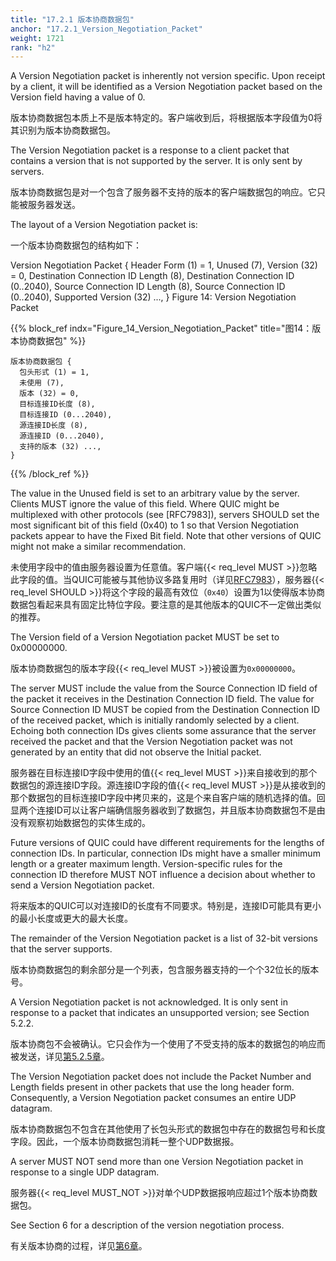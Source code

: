 ```yaml
---
title: "17.2.1 版本协商数据包"
anchor: "17.2.1_Version_Negotiation_Packet"
weight: 1721
rank: "h2"
---
```


A Version Negotiation packet is inherently not version specific. Upon receipt by a client, it will be identified as a Version Negotiation packet based on the Version field having a value of 0.

版本协商数据包本质上不是版本特定的。客户端收到后，将根据版本字段值为0将其识别为版本协商数据包。

The Version Negotiation packet is a response to a client packet that contains a version that is not supported by the server. It is only sent by servers.

版本协商数据包是对一个包含了服务器不支持的版本的客户端数据包的响应。它只能被服务器发送。

The layout of a Version Negotiation packet is:

一个版本协商数据包的结构如下：

Version Negotiation Packet {
Header Form (1) = 1,
Unused (7),
Version (32) = 0,
Destination Connection ID Length (8),
Destination Connection ID (0..2040),
Source Connection ID Length (8),
Source Connection ID (0..2040),
Supported Version (32) ...,
}
Figure 14: Version Negotiation Packet

{{% block_ref
indx="Figure_14_Version_Negotiation_Packet"
title="图14：版本协商数据包" %}}

```
版本协商数据包 {
  包头形式 (1) = 1,
  未使用 (7),
  版本 (32) = 0,
  目标连接ID长度 (8),
  目标连接ID (0...2040),
  源连接ID长度 (8),
  源连接ID (0...2040),
  支持的版本 (32) ...,
}
```

{{% /block_ref %}}

The value in the Unused field is set to an arbitrary value by the server. Clients MUST ignore the value of this field. Where QUIC might be multiplexed with other protocols (see [RFC7983]), servers SHOULD set the most significant bit of this field (0x40) to 1 so that Version Negotiation packets appear to have the Fixed Bit field. Note that other versions of QUIC might not make a similar recommendation.

未使用字段中的值由服务器设置为任意值。客户端{{< req_level MUST >}}忽略此字段的值。当QUIC可能被与其他协议多路复用时（详见[RFC7983]()），服务器{{< req_level SHOULD >}}将这个字段的最高有效位（`0x40`）设置为1以使得版本协商数据包看起来具有固定比特位字段。要注意的是其他版本的QUIC不一定做出类似的推荐。

The Version field of a Version Negotiation packet MUST be set to 0x00000000.

版本协商数据包的版本字段{{< req_level MUST >}}被设置为`0x00000000`。

The server MUST include the value from the Source Connection ID field of the packet it receives in the Destination Connection ID field. The value for Source Connection ID MUST be copied from the Destination Connection ID of the received packet, which is initially randomly selected by a client. Echoing both connection IDs gives clients some assurance that the server received the packet and that the Version Negotiation packet was not generated by an entity that did not observe the Initial packet.

服务器在目标连接ID字段中使用的值{{< req_level MUST >}}来自接收到的那个数据包的源连接ID字段。源连接ID字段的值{{< req_level MUST >}}是从接收到的那个数据包的目标连接ID字段中拷贝来的，这是个来自客户端的随机选择的值。回显两个连接ID可以让客户端确信服务器收到了数据包，并且版本协商数据包不是由没有观察初始数据包的实体生成的。

Future versions of QUIC could have different requirements for the lengths of connection IDs. In particular, connection IDs might have a smaller minimum length or a greater maximum length. Version-specific rules for the connection ID therefore MUST NOT influence a decision about whether to send a Version Negotiation packet.

将来版本的QUIC可以对连接ID的长度有不同要求。特别是，连接ID可能具有更小的最小长度或更大的最大长度。

The remainder of the Version Negotiation packet is a list of 32-bit versions that the server supports.

版本协商数据包的剩余部分是一个列表，包含服务器支持的一个个32位长的版本号。

A Version Negotiation packet is not acknowledged. It is only sent in response to a packet that indicates an unsupported version; see Section 5.2.2.

版本协商包不会被确认。它只会作为一个使用了不受支持的版本的数据包的响应而被发送，详见[第5.2.5章]()。

The Version Negotiation packet does not include the Packet Number and Length fields present in other packets that use the long header form. Consequently, a Version Negotiation packet consumes an entire UDP datagram.

版本协商数据包不包含在其他使用了长包头形式的数据包中存在的数据包号和长度字段。因此，一个版本协商数据包消耗一整个UDP数据报。

A server MUST NOT send more than one Version Negotiation packet in response to a single UDP datagram.

服务器{{< req_level MUST_NOT >}}对单个UDP数据报响应超过1个版本协商数据包。

See Section 6 for a description of the version negotiation process.

有关版本协商的过程，详见[第6章]()。
